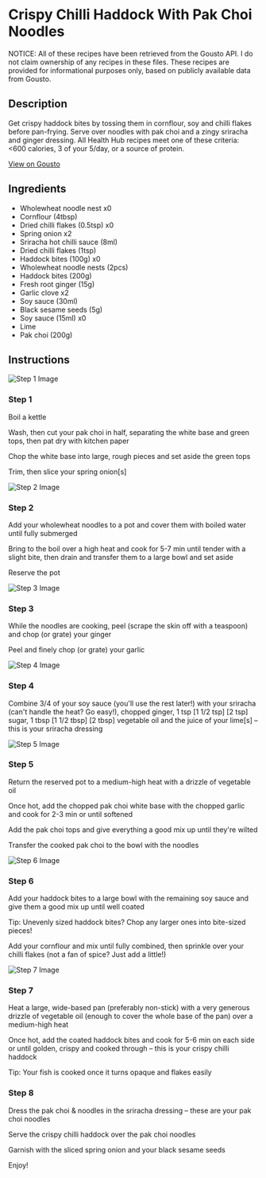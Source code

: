 # Crispy Chilli Haddock With Pak Choi Noodles

NOTICE: All of these recipes have been retrieved from the Gousto API. I do not claim ownership of any recipes in these files. These recipes are provided for informational purposes only, based on publicly available data from Gousto.

## Description

Get crispy haddock bites by tossing them in cornflour, soy and chilli flakes before pan-frying. Serve over noodles with pak choi and a zingy sriracha and ginger dressing. All Health Hub recipes meet one of these criteria: <600 calories, 3 of your 5/day, or a source of protein.


[View on Gousto](https://www.gousto.co.uk/recipes/cookbook/crispy-chilli-haddock-with-pak-choi-noodles)

## Ingredients

- Wholewheat noodle nest x0
- Cornflour (4tbsp)
- Dried chilli flakes (0.5tsp) x0
- Spring onion x2
- Sriracha hot chilli sauce (8ml)
- Dried chilli flakes (1tsp)
- Haddock bites (100g) x0
- Wholewheat noodle nests (2pcs)
- Haddock bites (200g)
- Fresh root ginger (15g)
- Garlic clove x2
- Soy sauce (30ml)
- Black sesame seeds (5g)
- Soy sauce (15ml) x0
- Lime
- Pak choi (200g)

## Instructions

![Step 1 Image](https://production-media.gousto.co.uk/cms/recipe-step-image/1732.-step-1-x200.jpg)

### Step 1

Boil a kettle

Wash, then cut your pak choi in half, separating the white base and green tops, then pat dry with kitchen paper

Chop the white base into large, rough pieces and set aside the green tops

Trim, then slice your spring onion[s]

![Step 2 Image](https://production-media.gousto.co.uk/cms/recipe-step-image/step-2-1620828979313-x200.jpg)

### Step 2

Add your wholewheat noodles to a pot and cover them with boiled water until fully submerged

Bring to the boil over a high heat and cook for 5-7 min until tender with a slight bite, then drain and transfer them to a large bowl and set aside

Reserve the pot

![Step 3 Image](https://production-media.gousto.co.uk/cms/recipe-step-image/1732.-step-3-x200.jpg)

### Step 3

While the noodles are cooking, peel (scrape the skin off with a teaspoon) and chop (or grate) your ginger

Peel and finely chop (or grate) your garlic

![Step 4 Image](https://production-media.gousto.co.uk/cms/recipe-step-image/1732.-step-4-x200.jpg)

### Step 4

Combine 3/4 of your soy sauce (you'll use the rest later!) with your sriracha (can't handle the heat? Go easy!), chopped ginger, 1 tsp <span class="text-purple">[1 1/2 tsp]</span><span class="text-danger"> [2 tsp]</span> sugar, 1 tbsp <span class="text-purple">[1 1/2 tbsp]</span> <span class="text-danger">[2 tbsp]</span> vegetable oil and the juice of your lime[s] – this is your sriracha dressing

![Step 5 Image](https://production-media.gousto.co.uk/cms/recipe-step-image/1732.-step-5-x200.jpg)

### Step 5

Return the reserved pot to a medium-high heat with a drizzle of vegetable oil

Once hot, add the chopped pak choi white base with the chopped garlic and cook for 2-3 min or until softened

Add the pak choi tops and give everything a good mix up until they're wilted

Transfer the cooked pak choi to the bowl with the noodles

![Step 6 Image](https://production-media.gousto.co.uk/cms/recipe-step-image/1732.-step-6-x200.jpg)

### Step 6

Add your haddock bites to a large bowl with the remaining soy sauce and give them a good mix up until well coated

Tip: Unevenly sized haddock bites? Chop any larger ones into bite-sized pieces!

Add your cornflour and mix until fully combined, then sprinkle over your chilli flakes (not a fan of spice? Just add a little!)

![Step 7 Image](https://production-media.gousto.co.uk/cms/recipe-step-image/1732.-step-7-x200.jpg)

### Step 7

Heat a large, wide-based pan (preferably non-stick) with a very generous drizzle of vegetable oil (enough to cover the whole base of the pan) over a medium-high heat

Once hot, add the coated haddock bites and cook for 5-6 min on each side or until golden, crispy and cooked through – this is your crispy chilli haddock

Tip: Your fish is cooked once it turns opaque and flakes easily

### Step 8

Dress the pak choi & noodles in the sriracha dressing – these are your pak choi noodles

Serve the crispy chilli haddock over the pak choi noodles

Garnish with the sliced spring onion and your black sesame seeds

Enjoy!

